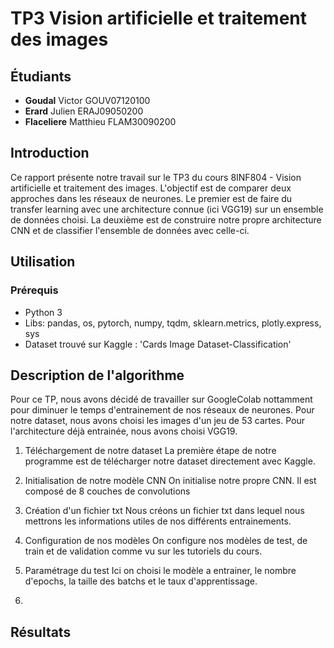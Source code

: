 # TP3 Vision artificielle et traitement des images

## Étudiants

-   **Goudal** Victor GOUV07120100
-   **Erard** Julien ERAJ09050200
-   **Flaceliere** Matthieu FLAM30090200

## Introduction

Ce rapport présente notre travail sur le TP3 du cours 8INF804 - Vision artificielle et traitement des images. L'objectif est de comparer deux approches dans les réseaux de neurones. Le premier est de faire du transfer learning avec une architecture connue (ici VGG19) sur un ensemble de données choisi. La deuxième est de construire notre propre architecture CNN et de classifier l'ensemble de données avec celle-ci.

## Utilisation

### Prérequis

-   Python 3
-   Libs: pandas, os, pytorch, numpy, tqdm, sklearn.metrics, plotly.express, sys
-   Dataset trouvé sur Kaggle : 'Cards Image Dataset-Classification'

## Description de l'algorithme

Pour ce TP, nous avons décidé de travailler sur GoogleColab nottamment pour diminuer le temps d'entrainement de nos réseaux de neurones. 
Pour notre dataset, nous avons choisi les images d'un jeu de 53 cartes.
Pour l'architecture déjà entrainée, nous avons choisi VGG19. 

1. Téléchargement de notre dataset
   La première étape de notre programme est de télécharger notre dataset directement avec Kaggle.

2. Initialisation de notre modèle CNN
   On initialise notre propre CNN. Il est composé de 8 couches de convolutions

3. Création d'un fichier txt
   Nous créons un fichier txt dans lequel nous mettrons les informations utiles de nos différents entrainements.

5. Configuration de nos modèles
   On configure nos modèles de test, de train et de validation comme vu sur les tutoriels du cours.

6. Paramétrage du test
   Ici on choisi le modèle a entrainer, le nombre d'epochs, la taille des batchs et le taux d'apprentissage.

7. 
    



   
## Résultats
